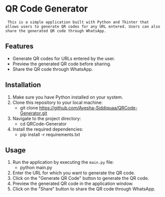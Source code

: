 # QR Code Generator

     This is a simple application built with Python and Tkinter that allows users to generate QR codes for any URL entered. Users can also share the generated QR code through WhatsApp.

## Features

- Generate QR codes for URLs entered by the user.
- Preview the generated QR code before sharing.
- Share the QR code through WhatsApp.

## Installation

1. Make sure you have Python installed on your system. 
2. Clone this repository to your local machine:
     - git clone https://github.com/Ayesha-Siddiquaa/QRCode-Generator.git
3. Navigate to the project directory:
     - cd QRCode-Generator
4. Install the required dependencies:
     - pip install -r requirements.txt

## Usage

1. Run the application by executing the `main.py` file:
    - python main.py
2. Enter the URL for which you want to generate the QR code.
3. Click on the "Generate QR Code" button to generate the QR code.
4. Preview the generated QR code in the application window.
5. Click on the "Share" button to share the QR code through WhatsApp.


